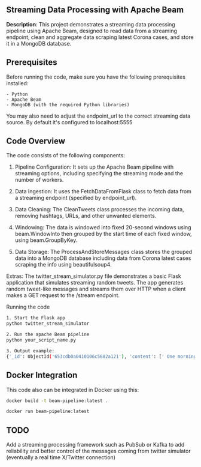 ## Streaming Data Processing with Apache Beam

**Description**: This project demonstrates a streaming data processing pipeline using Apache Beam, designed to read data from a streaming endpoint, clean and aggregate data scraping latest Corona cases, and store it in a MongoDB database.

## Prerequisites

Before running the code, make sure you have the following prerequisites installed:

    - Python
    - Apache Beam
    - MongoDB (with the required Python libraries)

You may also need to adjust the endpoint_url to the correct streaming data source. By default it's configured to localhost:5555

## Code Overview

The code consists of the following components:

  1.   Pipeline Configuration: It sets up the Apache Beam pipeline with streaming options, including specifying the streaming mode and the number of workers.

  2.   Data Ingestion: It uses the FetchDataFromFlask class to fetch data from a streaming endpoint (specified by endpoint_url).

  3.   Data Cleaning: The CleanTweets class processes the incoming data, removing hashtags, URLs, and other unwanted elements.

  4.   Windowing: The data is windowed into fixed 20-second windows using beam.WindowInto then grouped by the start time of each fixed window, using beam.GroupByKey.

  5. Data Storage: The ProcessAndStoreMessages class stores the grouped data into a MongoDB database including data from Corona latest cases scraping the info using beautifulsoup4.

Extras: The twitter_stream_simulator.py file demonstrates a basic Flask application that simulates streaming random tweets. The app generates random tweet-like messages and streams them over HTTP when a client  makes a GET request to the /stream endpoint.

Running the code
```bash
1. Start the Flask app
python twitter_stream_simulator

2. Run the apache Beam pipeline
python your_script_name.py

3. Output example:
{'_id': ObjectId('653cdb0a0410106c5682a121'), 'content': [' One morning, when # Gregor Samsa woke from troubled dreams, he found himself transformed in his bed into a horrible vermin.He lay on his armour-like back,# and if he lifted his head a little he could see his brown belly, slightly domed and divided by arches into stiff sections.', ' His many# legs, pitifully thin compared with the size of the rest of him, waved about helplessly as he looked.', 'The bedding was hardly able to cover it and seemed ready to slide off any moment.'], 'timestamp': '2023-10-29 11:57:30', 'total_case_count': '697,073,712'}
```
## Docker Integration

This code also can be integrated in Docker using this:

```bash
docker build -t beam-pipeline:latest .

docker run beam-pipeline:latest
```

## TODO

Add a streaming processing framework such as PubSub or Kafka to add reliability and better control of the messages coming from twitter simulator (eventually a real time X/Twitter connection)

